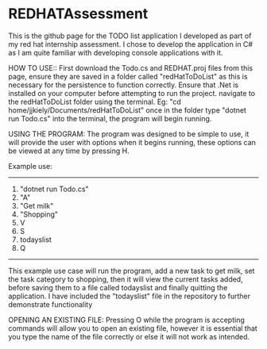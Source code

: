# REDHATAssessment
This is the github page for the TODO list application I developed as part of my red hat internship assessment. I chose to develop the application in C# as I am quite familiar with developing console applications with it.


HOW TO USE::
First download the Todo.cs and REDHAT.proj files from this page, ensure they are saved in a folder called "redHatToDoList" as this is necessary for the persistence to function correctly.
Ensure that .Net is installed on your computer before attempting to run the project.
navigate to the redHatToDoList folder using the terminal. Eg: "cd home/jjkiely/Documents/redHatToDoList"
once in the folder type "dotnet run Todo.cs" into the terminal, the program will begin running.


USING THE PROGRAM:
The program was designed to be simple to use, it will provide the user with options when it begins running, these options can be viewed at any time by pressing H.

Example use:
******
1) "dotnet run Todo.cs"
2) "A" 
3) "Get milk" 
4) "Shopping" 
5) V 
6) S 
7) todayslist 
8) Q
******
This example use case will run the program, add a new task to get milk, set the task category to shopping, then it will view the current tasks added, before saving them to a file called todayslist and finally quitting the application. I have included the "todayslist" file in the repository to further demonstrate functionality

OPENING AN EXISTING FILE:
Pressing O while the program is accepting commands will allow you to open an existing file, however it is essential that you type the name of the file correctly or else it will not work as intended.
